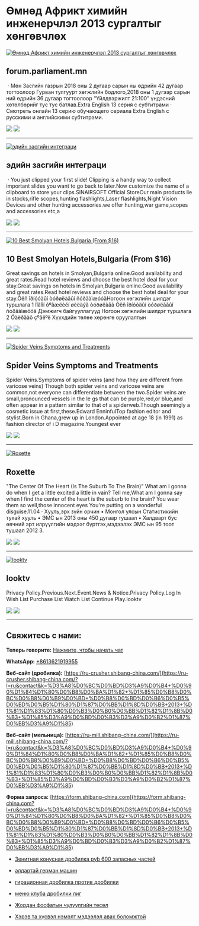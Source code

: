 # Өмнөд Африкт химийн инженерчлэл 2013 сургалтыг хөнгөвчлөх

<a href="https://swt.shibang-china.com/?l=ru&img&k=%D3%A8%D0%BC%D0%BD%D3%A9%D0%B4+%D0%90%D1%84%D1%80%D0%B8%D0%BA%D1%82+%D1%85%D0%B8%D0%BC%D0%B8%D0%B9%D0%BD+%D0%B8%D0%BD%D0%B6%D0%B5%D0%BD%D0%B5%D1%80%D1%87%D0%BB%D1%8D%D0%BB+2013+%D1%81%D1%83%D1%80%D0%B3%D0%B0%D0%BB%D1%82%D1%8B%D0%B3+%D1%85%D3%A9%D0%BD%D0%B3%D3%A9%D0%B2%D1%87%D0%BB%D3%A9%D1%85" target="_blank">![Өмнөд Африкт химийн инженерчлэл 2013 сургалтыг хөнгөвчлөх](http://static.shibang-china.com/all-800x300/749.jpg)</a>

## forum.parliament.mn
&nbsp;&#0183;&#32;Мөн Засгийн газрын 2018 оны 2 дугаар сарын ны өдрийн 42 дугаар тогтоолоор Гурван тулгуурт хөгжлийн бодлого,2018 оны 1 дүгээр сарын ний өдрийн 36 дугаар тогтоолоор “Үйлдвэржилт 21:100” үндэсний хөтөлбөрийг тус тус батлав.Extra English 13 серия с субтитрами&nbsp;&#0183;&#32;Смотреть онлайн 13 серию обучающего сериала Extra English с русскими и английскими субтитрами.


<a href="https://whatsapp.shibangsoft.com/WhatsApp.php" target="_blank" title="WhatsApp">![](http://static.shibang-china.com/icon/whatsapp.png)</a> <a href="https://swt.shibang-china.com/?l=ru&icon&k=%D3%A8%D0%BC%D0%BD%D3%A9%D0%B4+%D0%90%D1%84%D1%80%D0%B8%D0%BA%D1%82+%D1%85%D0%B8%D0%BC%D0%B8%D0%B9%D0%BD+%D0%B8%D0%BD%D0%B6%D0%B5%D0%BD%D0%B5%D1%80%D1%87%D0%BB%D1%8D%D0%BB+2013+%D1%81%D1%83%D1%80%D0%B3%D0%B0%D0%BB%D1%82%D1%8B%D0%B3+%D1%85%D3%A9%D0%BD%D0%B3%D3%A9%D0%B2%D1%87%D0%BB%D3%A9%D1%85" target="_blank">![](http://static.shibang-china.com/icon/chat-ru.png)</a>

---

<a href="https://swt.shibang-china.com/?l=ru&img&k=%D3%A8%D0%BC%D0%BD%D3%A9%D0%B4+%D0%90%D1%84%D1%80%D0%B8%D0%BA%D1%82+%D1%85%D0%B8%D0%BC%D0%B8%D0%B9%D0%BD+%D0%B8%D0%BD%D0%B6%D0%B5%D0%BD%D0%B5%D1%80%D1%87%D0%BB%D1%8D%D0%BB+2013+%D1%81%D1%83%D1%80%D0%B3%D0%B0%D0%BB%D1%82%D1%8B%D0%B3+%D1%85%D3%A9%D0%BD%D0%B3%D3%A9%D0%B2%D1%87%D0%BB%D3%A9%D1%85" target="_blank">![эдийн засгийн интеграци](http://static.shibang-china.com/all-800x300/169.jpg)</a>

## эдийн засгийн интеграци
&nbsp;&#0183;&#32;You just clipped your first slide! Clipping is a handy way to collect important slides you want to go back to later.Now customize the name of a clipboard to store your clips.SINAIRSOFT Official StoreOur main products lie in stocks,rifle scopes,hunting flashlights,Laser flashlights,Night Vision Devices and other hunting accessories.we offer hunting,war game,scopes and accessories etc,a


<a href="https://whatsapp.shibangsoft.com/WhatsApp.php" target="_blank" title="WhatsApp">![](http://static.shibang-china.com/icon/whatsapp.png)</a> <a href="https://swt.shibang-china.com/?l=ru&icon&k=%D3%A8%D0%BC%D0%BD%D3%A9%D0%B4+%D0%90%D1%84%D1%80%D0%B8%D0%BA%D1%82+%D1%85%D0%B8%D0%BC%D0%B8%D0%B9%D0%BD+%D0%B8%D0%BD%D0%B6%D0%B5%D0%BD%D0%B5%D1%80%D1%87%D0%BB%D1%8D%D0%BB+2013+%D1%81%D1%83%D1%80%D0%B3%D0%B0%D0%BB%D1%82%D1%8B%D0%B3+%D1%85%D3%A9%D0%BD%D0%B3%D3%A9%D0%B2%D1%87%D0%BB%D3%A9%D1%85" target="_blank">![](http://static.shibang-china.com/icon/chat-ru.png)</a>

---

<a href="https://swt.shibang-china.com/?l=ru&img&k=%D3%A8%D0%BC%D0%BD%D3%A9%D0%B4+%D0%90%D1%84%D1%80%D0%B8%D0%BA%D1%82+%D1%85%D0%B8%D0%BC%D0%B8%D0%B9%D0%BD+%D0%B8%D0%BD%D0%B6%D0%B5%D0%BD%D0%B5%D1%80%D1%87%D0%BB%D1%8D%D0%BB+2013+%D1%81%D1%83%D1%80%D0%B3%D0%B0%D0%BB%D1%82%D1%8B%D0%B3+%D1%85%D3%A9%D0%BD%D0%B3%D3%A9%D0%B2%D1%87%D0%BB%D3%A9%D1%85" target="_blank">![10 Best Smolyan Hotels,Bulgaria (From $16)](http://static.shibang-china.com/all-800x300/814.jpg)</a>

## 10 Best Smolyan Hotels,Bulgaria (From $16)
Great savings on hotels in Smolyan,Bulgaria online.Good availability and great rates.Read hotel reviews and choose the best hotel deal for your stay.Great savings on hotels in Smolyan,Bulgaria online.Good availability and great rates.Read hotel reviews and choose the best hotel deal for your stay.&#211;&#235;&#241; &#238;&#240;&#237;&#243;&#243;&#228;&#251;&#237; &#242;&#243;&#240;&#248;&#235;&#224;&#227;&#251;&#237; &#241;&#243;&#240;&#227;&#224;&#236;&#230;&#243;&#243;&#228;Ногоон хөгжлийн шилдэг туршлага 1 &#205;&#238;&#227;&#238;&#238;&#237; &#245;&#186;&#227;&#230;&#235;&#232;&#233;&#237; &#248;&#232;&#235;&#228;&#253;&#227; &#242;&#243;&#240;&#248;&#235;&#224;&#227;&#224; &#211;&#235;&#241; &#238;&#240;&#237;&#243;&#243;&#228;&#251;&#237; &#242;&#243;&#240;&#248;&#235;&#224;&#227;&#251;&#237; &#241;&#243;&#240;&#227;&#224;&#236;&#230;&#243;&#243;&#228; Дэмжигч байгууллагууд Ногоон хөгжлийн шилдэг туршлага 2 &#211;&#228;&#232;&#240;&#228;&#224;&#245; &#231;&#186;&#226;&#235;&#186;&#235; Хүүхдийн төлөө хөрөнгө оруулалтын


<a href="https://whatsapp.shibangsoft.com/WhatsApp.php" target="_blank" title="WhatsApp">![](http://static.shibang-china.com/icon/whatsapp.png)</a> <a href="https://swt.shibang-china.com/?l=ru&icon&k=%D3%A8%D0%BC%D0%BD%D3%A9%D0%B4+%D0%90%D1%84%D1%80%D0%B8%D0%BA%D1%82+%D1%85%D0%B8%D0%BC%D0%B8%D0%B9%D0%BD+%D0%B8%D0%BD%D0%B6%D0%B5%D0%BD%D0%B5%D1%80%D1%87%D0%BB%D1%8D%D0%BB+2013+%D1%81%D1%83%D1%80%D0%B3%D0%B0%D0%BB%D1%82%D1%8B%D0%B3+%D1%85%D3%A9%D0%BD%D0%B3%D3%A9%D0%B2%D1%87%D0%BB%D3%A9%D1%85" target="_blank">![](http://static.shibang-china.com/icon/chat-ru.png)</a>

---

<a href="https://swt.shibang-china.com/?l=ru&img&k=%D3%A8%D0%BC%D0%BD%D3%A9%D0%B4+%D0%90%D1%84%D1%80%D0%B8%D0%BA%D1%82+%D1%85%D0%B8%D0%BC%D0%B8%D0%B9%D0%BD+%D0%B8%D0%BD%D0%B6%D0%B5%D0%BD%D0%B5%D1%80%D1%87%D0%BB%D1%8D%D0%BB+2013+%D1%81%D1%83%D1%80%D0%B3%D0%B0%D0%BB%D1%82%D1%8B%D0%B3+%D1%85%D3%A9%D0%BD%D0%B3%D3%A9%D0%B2%D1%87%D0%BB%D3%A9%D1%85" target="_blank">![Spider Veins Symptoms and Treatments](http://static.shibang-china.com/all-800x300/1121.jpg)</a>

## Spider Veins Symptoms and Treatments
Spider Veins.Symptoms of spider veins (and how they are different from varicose veins) Though both spider veins and varicose veins are common,not everyone can differentiate between the two.Spider veins are small,pronounced vessels in the le gs that can be purple,red,or blue,and often appear in a pattern similar to that of a spiderweb.Though seemingly a cosmetic issue at first,these.Edward EnninfulTop fashion editor and stylist.Born in Ghana,grew up in London.Appointed at age 18 (in 1991) as fashion director of i D magazine.Youngest ever


<a href="https://whatsapp.shibangsoft.com/WhatsApp.php" target="_blank" title="WhatsApp">![](http://static.shibang-china.com/icon/whatsapp.png)</a> <a href="https://swt.shibang-china.com/?l=ru&icon&k=%D3%A8%D0%BC%D0%BD%D3%A9%D0%B4+%D0%90%D1%84%D1%80%D0%B8%D0%BA%D1%82+%D1%85%D0%B8%D0%BC%D0%B8%D0%B9%D0%BD+%D0%B8%D0%BD%D0%B6%D0%B5%D0%BD%D0%B5%D1%80%D1%87%D0%BB%D1%8D%D0%BB+2013+%D1%81%D1%83%D1%80%D0%B3%D0%B0%D0%BB%D1%82%D1%8B%D0%B3+%D1%85%D3%A9%D0%BD%D0%B3%D3%A9%D0%B2%D1%87%D0%BB%D3%A9%D1%85" target="_blank">![](http://static.shibang-china.com/icon/chat-ru.png)</a>

---

<a href="https://swt.shibang-china.com/?l=ru&img&k=%D3%A8%D0%BC%D0%BD%D3%A9%D0%B4+%D0%90%D1%84%D1%80%D0%B8%D0%BA%D1%82+%D1%85%D0%B8%D0%BC%D0%B8%D0%B9%D0%BD+%D0%B8%D0%BD%D0%B6%D0%B5%D0%BD%D0%B5%D1%80%D1%87%D0%BB%D1%8D%D0%BB+2013+%D1%81%D1%83%D1%80%D0%B3%D0%B0%D0%BB%D1%82%D1%8B%D0%B3+%D1%85%D3%A9%D0%BD%D0%B3%D3%A9%D0%B2%D1%87%D0%BB%D3%A9%D1%85" target="_blank">![Roxette](http://static.shibang-china.com/all-800x300/851.jpg)</a>

## Roxette
&quot;The Center Of The Heart (Is The Suburb To The Brain)&quot; What am I gonna do when I get a little excited a little in vain? Tell me,What am I gonna say when I find the center of the heart is the suburb to the brain? You wear them so well,those innocent eyes You're putting on a wonderful disguise.11.04&nbsp;&#0183;&#32;Хууль,эрх зүйн орчин • Монгол улсын Статистикийн тухай хууль • ЭМС ын 2013 оны 450 дугаар тушаал • Халдварт бус өвчний эрт илрүүлгийн мэдээг бүртгэх,мэдээлэх ЭМС ын 95 тоот тушаал 2012 3.


<a href="https://whatsapp.shibangsoft.com/WhatsApp.php" target="_blank" title="WhatsApp">![](http://static.shibang-china.com/icon/whatsapp.png)</a> <a href="https://swt.shibang-china.com/?l=ru&icon&k=%D3%A8%D0%BC%D0%BD%D3%A9%D0%B4+%D0%90%D1%84%D1%80%D0%B8%D0%BA%D1%82+%D1%85%D0%B8%D0%BC%D0%B8%D0%B9%D0%BD+%D0%B8%D0%BD%D0%B6%D0%B5%D0%BD%D0%B5%D1%80%D1%87%D0%BB%D1%8D%D0%BB+2013+%D1%81%D1%83%D1%80%D0%B3%D0%B0%D0%BB%D1%82%D1%8B%D0%B3+%D1%85%D3%A9%D0%BD%D0%B3%D3%A9%D0%B2%D1%87%D0%BB%D3%A9%D1%85" target="_blank">![](http://static.shibang-china.com/icon/chat-ru.png)</a>

---

<a href="https://swt.shibang-china.com/?l=ru&img&k=%D3%A8%D0%BC%D0%BD%D3%A9%D0%B4+%D0%90%D1%84%D1%80%D0%B8%D0%BA%D1%82+%D1%85%D0%B8%D0%BC%D0%B8%D0%B9%D0%BD+%D0%B8%D0%BD%D0%B6%D0%B5%D0%BD%D0%B5%D1%80%D1%87%D0%BB%D1%8D%D0%BB+2013+%D1%81%D1%83%D1%80%D0%B3%D0%B0%D0%BB%D1%82%D1%8B%D0%B3+%D1%85%D3%A9%D0%BD%D0%B3%D3%A9%D0%B2%D1%87%D0%BB%D3%A9%D1%85" target="_blank">![looktv](http://static.shibang-china.com/all-800x300/333.jpg)</a>

## looktv
Privacy Policy.Previous.Next.Event.News &amp; Notice.Privacy Policy.Log In Wish List Purchase List Watch List Continue Play.looktv

<a href="https://whatsapp.shibangsoft.com/WhatsApp.php" target="_blank" title="WhatsApp">![](http://static.shibang-china.com/icon/whatsapp.png)</a> <a href="https://swt.shibang-china.com/?l=ru&icon&k=%D3%A8%D0%BC%D0%BD%D3%A9%D0%B4+%D0%90%D1%84%D1%80%D0%B8%D0%BA%D1%82+%D1%85%D0%B8%D0%BC%D0%B8%D0%B9%D0%BD+%D0%B8%D0%BD%D0%B6%D0%B5%D0%BD%D0%B5%D1%80%D1%87%D0%BB%D1%8D%D0%BB+2013+%D1%81%D1%83%D1%80%D0%B3%D0%B0%D0%BB%D1%82%D1%8B%D0%B3+%D1%85%D3%A9%D0%BD%D0%B3%D3%A9%D0%B2%D1%87%D0%BB%D3%A9%D1%85" target="_blank">![](http://static.shibang-china.com/icon/chat-ru.png)</a>

---
## Свяжитесь с нами:

**Теперь говорите:** [Нажмите, чтобы начать чат](https://swt.shibang-china.com?l=ru&contact&k=%D3%A8%D0%BC%D0%BD%D3%A9%D0%B4+%D0%90%D1%84%D1%80%D0%B8%D0%BA%D1%82+%D1%85%D0%B8%D0%BC%D0%B8%D0%B9%D0%BD+%D0%B8%D0%BD%D0%B6%D0%B5%D0%BD%D0%B5%D1%80%D1%87%D0%BB%D1%8D%D0%BB+2013+%D1%81%D1%83%D1%80%D0%B3%D0%B0%D0%BB%D1%82%D1%8B%D0%B3+%D1%85%D3%A9%D0%BD%D0%B3%D3%A9%D0%B2%D1%87%D0%BB%D3%A9%D1%85)

**WhatsApp:**  [+8613621919955](https://whatsapp.shibangsoft.com/WhatsApp.php)

**Веб-сайт (дробилка):** [https://ru-crusher.shibang-china.com/](https://ru-crusher.shibang-china.com/?l=ru&contact&k=%D3%A8%D0%BC%D0%BD%D3%A9%D0%B4+%D0%90%D1%84%D1%80%D0%B8%D0%BA%D1%82+%D1%85%D0%B8%D0%BC%D0%B8%D0%B9%D0%BD+%D0%B8%D0%BD%D0%B6%D0%B5%D0%BD%D0%B5%D1%80%D1%87%D0%BB%D1%8D%D0%BB+2013+%D1%81%D1%83%D1%80%D0%B3%D0%B0%D0%BB%D1%82%D1%8B%D0%B3+%D1%85%D3%A9%D0%BD%D0%B3%D3%A9%D0%B2%D1%87%D0%BB%D3%A9%D1%85)

**Веб-сайт (мельница):** [https://ru-mill.shibang-china.com/](https://ru-mill.shibang-china.com/?l=ru&contact&k=%D3%A8%D0%BC%D0%BD%D3%A9%D0%B4+%D0%90%D1%84%D1%80%D0%B8%D0%BA%D1%82+%D1%85%D0%B8%D0%BC%D0%B8%D0%B9%D0%BD+%D0%B8%D0%BD%D0%B6%D0%B5%D0%BD%D0%B5%D1%80%D1%87%D0%BB%D1%8D%D0%BB+2013+%D1%81%D1%83%D1%80%D0%B3%D0%B0%D0%BB%D1%82%D1%8B%D0%B3+%D1%85%D3%A9%D0%BD%D0%B3%D3%A9%D0%B2%D1%87%D0%BB%D3%A9%D1%85)

**Форма запроса:** [https://form.shibang-china.com](https://form.shibang-china.com?l=ru&contact&k=%D3%A8%D0%BC%D0%BD%D3%A9%D0%B4+%D0%90%D1%84%D1%80%D0%B8%D0%BA%D1%82+%D1%85%D0%B8%D0%BC%D0%B8%D0%B9%D0%BD+%D0%B8%D0%BD%D0%B6%D0%B5%D0%BD%D0%B5%D1%80%D1%87%D0%BB%D1%8D%D0%BB+2013+%D1%81%D1%83%D1%80%D0%B3%D0%B0%D0%BB%D1%82%D1%8B%D0%B3+%D1%85%D3%A9%D0%BD%D0%B3%D3%A9%D0%B2%D1%87%D0%BB%D3%A9%D1%85)

* [Зенитная конусная дробилка pyb 600 запасных частей](../130/%D0%97%D0%B5%D0%BD%D0%B8%D1%82%D0%BD%D0%B0%D1%8F%20%D0%BA%D0%BE%D0%BD%D1%83%D1%81%D0%BD%D0%B0%D1%8F%20%D0%B4%D1%80%D0%BE%D0%B1%D0%B8%D0%BB%D0%BA%D0%B0%20pyb%20600%20%D0%B7%D0%B0%D0%BF%D0%B0%D1%81%D0%BD%D1%8B%D1%85%20%D1%87%D0%B0%D1%81%D1%82%D0%B5%D0%B9.md)

* [алдартай герман машин](../127/%D0%B0%D0%BB%D0%B4%D0%B0%D1%80%D1%82%D0%B0%D0%B9%20%D0%B3%D0%B5%D1%80%D0%BC%D0%B0%D0%BD%20%D0%BC%D0%B0%D1%88%D0%B8%D0%BD.md)

* [гирационная дробилка против дробилки](../126/%D0%B3%D0%B8%D1%80%D0%B0%D1%86%D0%B8%D0%BE%D0%BD%D0%BD%D0%B0%D1%8F%20%D0%B4%D1%80%D0%BE%D0%B1%D0%B8%D0%BB%D0%BA%D0%B0%20%D0%BF%D1%80%D0%BE%D1%82%D0%B8%D0%B2%20%D0%B4%D1%80%D0%BE%D0%B1%D0%B8%D0%BB%D0%BA%D0%B8.md)

* [меню клуба дробилки лиг](../130/%D0%BC%D0%B5%D0%BD%D1%8E%20%D0%BA%D0%BB%D1%83%D0%B1%D0%B0%20%D0%B4%D1%80%D0%BE%D0%B1%D0%B8%D0%BB%D0%BA%D0%B8%20%D0%BB%D0%B8%D0%B3.md)

* [Жордан фосфатын чулуулгийн төсөл](../127/%D0%96%D0%BE%D1%80%D0%B4%D0%B0%D0%BD%20%D1%84%D0%BE%D1%81%D1%84%D0%B0%D1%82%D1%8B%D0%BD%20%D1%87%D1%83%D0%BB%D1%83%D1%83%D0%BB%D0%B3%D0%B8%D0%B9%D0%BD%20%D1%82%D3%A9%D1%81%D3%A9%D0%BB.md)

* [Хэрэв та хүсвэл нэмэлт мэдээлэл авах боломжтой](../129/%D0%A5%D1%8D%D1%80%D1%8D%D0%B2%20%D1%82%D0%B0%20%D1%85%D2%AF%D1%81%D0%B2%D1%8D%D0%BB%20%D0%BD%D1%8D%D0%BC%D1%8D%D0%BB%D1%82%20%D0%BC%D1%8D%D0%B4%D1%8D%D1%8D%D0%BB%D1%8D%D0%BB%20%D0%B0%D0%B2%D0%B0%D1%85%20%D0%B1%D0%BE%D0%BB%D0%BE%D0%BC%D0%B6%D1%82%D0%BE%D0%B9.md)
